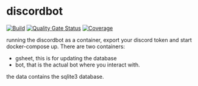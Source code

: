 # discordbot
[![Build](https://github.com/rvegmond/discordbot/actions/workflows/01-test.yaml/badge.svg)](https://github.com/rvegmond/discordbot/actions/workflows/01-test.yaml) [![Quality Gate Status](https://sonarcloud.io/api/project_badges/measure?project=rvegmond_discordbot&metric=alert_status)](https://sonarcloud.io/dashboard?id=rvegmond_discordbot)  [![Coverage](https://sonarcloud.io/api/project_badges/measure?project=rvegmond_discordbot&metric=coverage)](https://sonarcloud.io/dashboard?id=rvegmond_discordbot)

running the discordbot as a container, export your discord token and start docker-compose up.
There are two containers:
- gsheet, this is for updating the database
- bot, that is the actual bot where you interact with.


the data contains the sqlite3 database.
